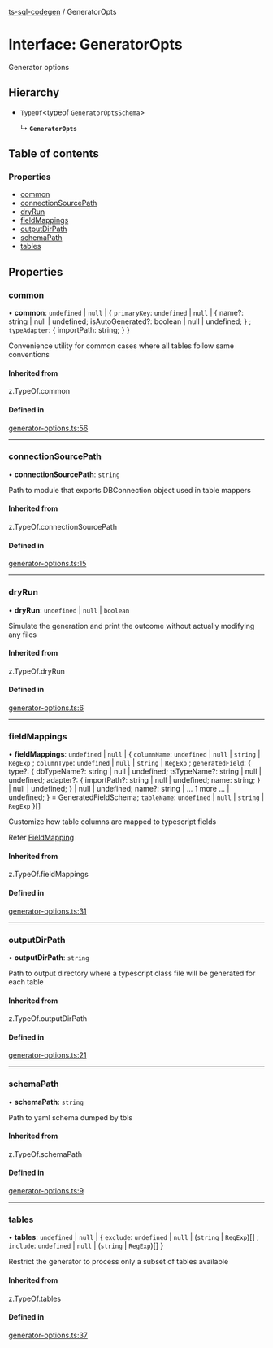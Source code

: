 [ts-sql-codegen](../README.md) / GeneratorOpts

# Interface: GeneratorOpts

Generator options

## Hierarchy

- `TypeOf`<typeof `GeneratorOptsSchema`\>

  ↳ **`GeneratorOpts`**

## Table of contents

### Properties

- [common](GeneratorOpts.md#common)
- [connectionSourcePath](GeneratorOpts.md#connectionsourcepath)
- [dryRun](GeneratorOpts.md#dryrun)
- [fieldMappings](GeneratorOpts.md#fieldmappings)
- [outputDirPath](GeneratorOpts.md#outputdirpath)
- [schemaPath](GeneratorOpts.md#schemapath)
- [tables](GeneratorOpts.md#tables)

## Properties

### common

• **common**: `undefined` \| ``null`` \| { `primaryKey`: `undefined` \| ``null`` \| { name?: string \| null \| undefined; isAutoGenerated?: boolean \| null \| undefined; } ; `typeAdapter`: { importPath: string; }  }

Convenience utility for common cases where all tables
follow same conventions

#### Inherited from

z.TypeOf.common

#### Defined in

[generator-options.ts:56](https://github.com/lorefnon/ts-sql-codegen/blob/f0ff5e7/src/generator-options.ts#L56)

___

### connectionSourcePath

• **connectionSourcePath**: `string`

Path to module that exports DBConnection object used in table mappers

#### Inherited from

z.TypeOf.connectionSourcePath

#### Defined in

[generator-options.ts:15](https://github.com/lorefnon/ts-sql-codegen/blob/f0ff5e7/src/generator-options.ts#L15)

___

### dryRun

• **dryRun**: `undefined` \| ``null`` \| `boolean`

Simulate the generation and print the outcome without actually modifying any files

#### Inherited from

z.TypeOf.dryRun

#### Defined in

[generator-options.ts:6](https://github.com/lorefnon/ts-sql-codegen/blob/f0ff5e7/src/generator-options.ts#L6)

___

### fieldMappings

• **fieldMappings**: `undefined` \| ``null`` \| { `columnName`: `undefined` \| ``null`` \| `string` \| `RegExp` ; `columnType`: `undefined` \| ``null`` \| `string` \| `RegExp` ; `generatedField`: { type?: { dbTypeName?: string \| null \| undefined; tsTypeName?: string \| null \| undefined; adapter?: { importPath?: string \| null \| undefined; name: string; } \| null \| undefined; } \| null \| undefined; name?: string \| ... 1 more ... \| undefined; } = GeneratedFieldSchema; `tableName`: `undefined` \| ``null`` \| `string` \| `RegExp`  }[]

Customize how table columns are mapped to typescript fields

Refer [FieldMapping](FieldMapping.md)

#### Inherited from

z.TypeOf.fieldMappings

#### Defined in

[generator-options.ts:31](https://github.com/lorefnon/ts-sql-codegen/blob/f0ff5e7/src/generator-options.ts#L31)

___

### outputDirPath

• **outputDirPath**: `string`

Path to output directory where a typescript class file will be generated for each table

#### Inherited from

z.TypeOf.outputDirPath

#### Defined in

[generator-options.ts:21](https://github.com/lorefnon/ts-sql-codegen/blob/f0ff5e7/src/generator-options.ts#L21)

___

### schemaPath

• **schemaPath**: `string`

Path to yaml schema dumped by tbls

#### Inherited from

z.TypeOf.schemaPath

#### Defined in

[generator-options.ts:9](https://github.com/lorefnon/ts-sql-codegen/blob/f0ff5e7/src/generator-options.ts#L9)

___

### tables

• **tables**: `undefined` \| ``null`` \| { `exclude`: `undefined` \| ``null`` \| (`string` \| `RegExp`)[] ; `include`: `undefined` \| ``null`` \| (`string` \| `RegExp`)[]  }

Restrict the generator to process only a subset of tables
available

#### Inherited from

z.TypeOf.tables

#### Defined in

[generator-options.ts:37](https://github.com/lorefnon/ts-sql-codegen/blob/f0ff5e7/src/generator-options.ts#L37)
